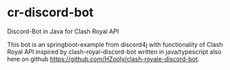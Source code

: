 # cr-discord-bot
Discord-Bot in Java for Clash Royal API 

This bot is an springboot-example from discord4j with functionality of Clash Royal API inspired by clash-royal-discord-bot written in java/typescript also here on github https://github.com/HZooly/clash-royale-discord-bot.  
